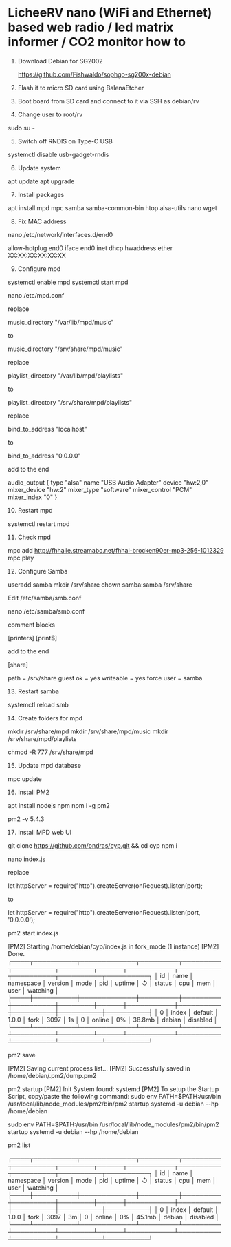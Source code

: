 # LicheeRV nano (WiFi and Ethernet) based web radio / led matrix informer / CO2 monitor how to

1. Download Debian for SG2002

   https://github.com/Fishwaldo/sophgo-sg200x-debian

2. Flash it to micro SD card using BalenaEtcher

3. Boot board from SD card and connect to it via SSH as debian/rv
4. Change user to root/rv

sudo su -

5. Switch off RNDIS on Type-C USB

systemctl disable usb-gadget-rndis

6. Update system

apt update
apt upgrade

7. Install packages

apt install mpd mpc samba samba-common-bin htop alsa-utils nano wget

8. Fix MAC address

nano /etc/network/interfaces.d/end0

allow-hotplug end0
iface end0 inet dhcp
    hwaddress ether XX:XX:XX:XX:XX:XX

9. Configure mpd

systemctl enable mpd
systemctl start mpd

nano /etc/mpd.conf

replace 

music_directory         "/var/lib/mpd/music"

to

music_directory         "/srv/share/mpd/music"

replace

playlist_directory              "/var/lib/mpd/playlists"

to

playlist_directory              "/srv/share/mpd/playlists"


replace

bind_to_address                        "localhost"

to

bind_to_address                        "0.0.0.0"


add to the end

audio_output {
        type            "alsa"
        name            "USB Audio Adapter"
        device          "hw:2,0"
        mixer_device    "hw:2"
        mixer_type      "software"
        mixer_control   "PCM"
        mixer_index     "0"
}

10. Restart mpd

systemctl restart mpd

11. Check mpd

mpc add http://fhhalle.streamabc.net/fhhal-brocken90er-mp3-256-1012329
mpc play

12. Configure Samba

useradd samba
mkdir /srv/share
chown samba:samba /srv/share

Edit /etc/samba/smb.conf

nano /etc/samba/smb.conf

comment blocks

[printers]
[print$]


add to the end

[share]

path = /srv/share
guest ok = yes
writeable = yes
force user = samba

13. Restart samba

systemctl reload smb

14. Create folders for mpd

mkdir /srv/share/mpd
mkdir /srv/share/mpd/music
mkdir /srv/share/mpd/playlists

chmod -R 777 /srv/share/mpd

15. Update mpd database
    
mpc update

16. Install PM2

apt install nodejs npm
npm i -g pm2

pm2 -v
5.4.3

17. Install MPD web UI
    
git clone https://github.com/ondras/cyp.git && cd cyp
npm i

nano index.js

replace

let httpServer = require("http").createServer(onRequest).listen(port);

to

let httpServer = require("http").createServer(onRequest).listen(port, '0.0.0.0');

pm2 start index.js

[PM2] Starting /home/debian/cyp/index.js in fork_mode (1 instance)
[PM2] Done.
┌────┬──────────┬─────────────┬─────────┬─────────┬──────────┬────────┬──────┬───────────┬──────────┬──────────┬──────────┬──────────┐
│ id │ name     │ namespace   │ version │ mode    │ pid      │ uptime │ ↺    │ status    │ cpu      │ mem      │ user     │ watching │
├────┼──────────┼─────────────┼─────────┼─────────┼──────────┼────────┼──────┼───────────┼──────────┼──────────┼──────────┼──────────┤
│ 0  │ index    │ default     │ 1.0.0   │ fork    │ 3097     │ 1s     │ 0    │ online    │ 0%       │ 38.8mb   │ debian   │ disabled │
└────┴──────────┴─────────────┴─────────┴─────────┴──────────┴────────┴──────┴───────────┴──────────┴──────────┴──────────┴──────────┘

pm2 save

[PM2] Saving current process list...
[PM2] Successfully saved in /home/debian/.pm2/dump.pm2

pm2 startup
[PM2] Init System found: systemd
[PM2] To setup the Startup Script, copy/paste the following command:
sudo env PATH=$PATH:/usr/bin /usr/local/lib/node_modules/pm2/bin/pm2 startup systemd -u debian --hp /home/debian


sudo env PATH=$PATH:/usr/bin /usr/local/lib/node_modules/pm2/bin/pm2 startup systemd -u debian --hp /home/debian

pm2 list

┌────┬──────────┬─────────────┬─────────┬─────────┬──────────┬────────┬──────┬───────────┬──────────┬──────────┬──────────┬──────────┐
│ id │ name     │ namespace   │ version │ mode    │ pid      │ uptime │ ↺    │ status    │ cpu      │ mem      │ user     │ watching │
├────┼──────────┼─────────────┼─────────┼─────────┼──────────┼────────┼──────┼───────────┼──────────┼──────────┼──────────┼──────────┤
│ 0  │ index    │ default     │ 1.0.0   │ fork    │ 3097     │ 3m     │ 0    │ online    │ 0%       │ 45.1mb   │ debian   │ disabled │
└────┴──────────┴─────────────┴─────────┴─────────┴──────────┴────────┴──────┴───────────┴──────────┴──────────┴──────────┴──────────┘
